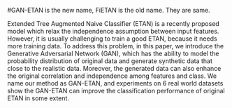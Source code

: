 #GAN-ETAN is the new name, FiETAN is the old name. They are same.


Extended Tree Augmented Naive Classifier (ETAN) is 
a recently proposed model which relax the independence assumption between input features. 
However, it is usually challenging to train a good ETAN, because it needs more training data. 
To address this problem, in this paper, we introduce the Generative Adversarial Network (GAN), 
which has the ability to model the probability distribution of original data and generate synthetic data that close to the realistic data. 
Moreover, the generated data can also enhance the original correlation and independence among features and class. 
We name our method as GAN-ETAN, and experiments on 6 real world datasets show the GAN-ETAN can improve the classification performance of original ETAN in some extent.
